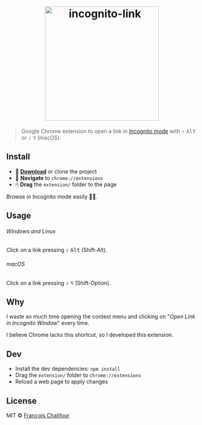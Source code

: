 <h1 align="center">
  <img src="https://cdn.rawgit.com/francoischalifour/incognito-link/master/logo.svg" width="300" alt="incognito-link">
</h1>

> Google Chrome extension to open a link in [Incognito mode](https://support.google.com/chromebook/answer/95464) with <kbd>⇧</kbd> <kbd>Alt</kbd> or <kbd>⇧</kbd> <kbd>⌥</kbd> (macOS).

## Install

* 💾 **[Download](https://github.com/francoischalifour/incognito-link/archive/master.zip)** or clone the project
* 🔗 **Navigate** to `chrome://extensions`
* 🖱 **Drag** the `extension/` folder to the page

Browse in Incognito mode easily 👻🔗.

## Usage

###### Windows and Linux

Click on a link pressing <kbd>⇧</kbd> <kbd>Alt</kbd> (Shift-Alt).

###### macOS

Click on a link pressing <kbd>⇧</kbd> <kbd>⌥</kbd> (Shift-Option).

## Why

I waste so much time opening the context menu and clicking on "*Open Link in Incognito Window*" every time.

I believe Chrome lacks this shortcut, so I developed this extension.

## Dev

* Install the dev dependencies: `npm install`
* Drag the `extension/` folder to `chrome://extensions`
* Reload a web page to apply changes

## License

MIT © [François Chalifour](http://francoischalifour.com)
